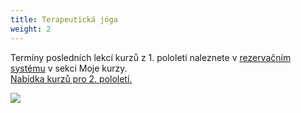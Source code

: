 ```yaml
---
title: Terapeutická jóga
weight: 2
---
```

Termíny posledních lekcí kurzů z 1. pololetí naleznete v [rezervačním systému](https://vigvam.webooker.eu/) v sekci Moje kurzy.[](/assets/media-o-nas/rozvrh_21-22_ii_pol.pdf)[](https://www.brezanek.cz/assets/media-o-nas/rozvrh_21-22_ii_pol.pdf)\
[Nabídka kurzů pro 2. pololetí.](https://vigvam.webooker.eu/)

[](https://www.brezanek.cz/assets/media-o-nas/rozvrh_21-22_ii_pol.pdf)

![](/images/uploads/joga_ilona-72-24-in-.jpg)